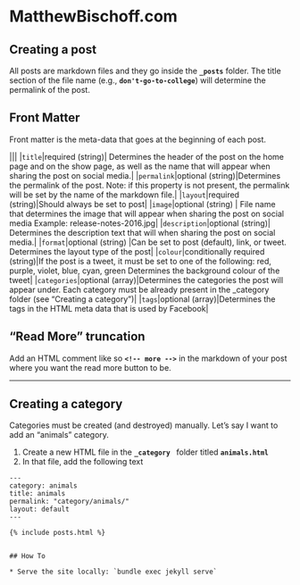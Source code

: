 MatthewBischoff.com
=======================

## Creating a post

All posts are markdown files and they go inside the **`_posts`** folder. The title section of the file name (e.g., **`don't-go-to-college`**) will determine the permalink of the post.

## Front Matter

Front matter is the meta-data that goes at the beginning of each post.


|||
|`title`|required (string)| Determines the header of the post on the home page and on the show page, as well as the name that will appear when sharing the post on social media.|
|`permalink`|optional (string)|Determines the permalink of the post. Note: if this property is not present, the permalink will be set by the name of the markdown file.|
|`layout`|required (string)|Should always be set to post|
|`image`|optional (string) | File name that determines the image that will appear when sharing the post on social media
Example: release-notes-2016.jpg|
|`description`|optional (string)| Determines the description text that will when sharing the post on social media.|
|`format`|optional (string) |Can be set to post (default), link, or tweet. Determines the layout type of the post|
|`colour`|conditionally required (string)|If the post is a tweet, it must be set to one of the following: red, purple, violet, blue, cyan, green
Determines the background colour of the tweet|
|`categories`|optional (array)|Determines the categories the post will appear under. Each category must be already present in the _category folder (see “Creating a category”)|
|`tags`|optional (array)|Determines the tags in the HTML meta data that is used by Facebook|


## “Read More” truncation

Add an HTML comment like so **`<!-- more -->`** in the markdown of your post where you want the read more button to be.

---

## Creating a category

Categories must be created (and destroyed) manually. Let’s say I want to add an “animals” category.

1. Create a new HTML file in the **`_category `** folder titled **`animals.html`**
2. In that file, add the following text


```
---
category: animals
title: animals
permalink: "category/animals/"
layout: default
---

{% include posts.html %}


## How To

* Serve the site locally: `bundle exec jekyll serve`
